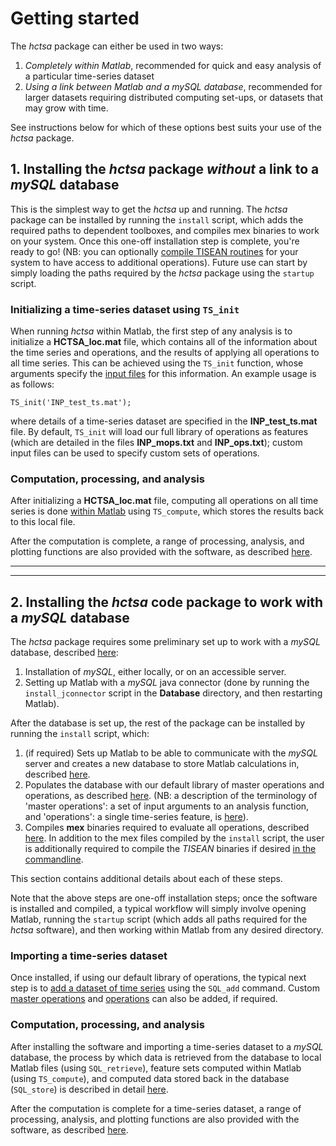 # Getting started

The *hctsa* package can either be used in two ways:

1. *Completely within Matlab*, recommended for quick and easy analysis of a particular time-series dataset
2. *Using a link between Matlab and a mySQL database*, recommended for larger datasets requiring distributed computing set-ups, or datasets that may grow with time.

See instructions below for which of these options best suits your use of the *hctsa* package.

## 1. Installing the *hctsa* package *without* a link to a *mySQL* database
This is the simplest way to get the *hctsa* up and running.
The *hctsa* package can be installed by running the `install` script, which adds the required paths to dependent toolboxes, and compiles mex binaries to work on your system.
Once this one-off installation step is complete, you're ready to go! (NB: you can optionally [compile TISEAN routines](compiling_tisean.md) for your system to have access to additional operations). Future use can start by simply loading the paths required by the *hctsa* package using the `startup` script.

### Initializing a time-series dataset using `TS_init`
When running *hctsa* within Matlab, the first step of any analysis is to initialize a **HCTSA_loc.mat** file, which contains all of the information about the time series and operations, and the results of applying all operations to all time series.
This can be achieved using the `TS_init` function, whose arguments specify the [input files](inputFiles.md) for this information.
An example usage is as follows:
```
TS_init('INP_test_ts.mat');
```
where details of a time-series dataset are specified in the **INP_test_ts.mat** file.
By default, `TS_init` will load our full library of operations as features (which are detailed in the files **INP_mops.txt** and **INP_ops.txt**); custom input files can be used to specify custom sets of operations.

### Computation, processing, and analysis

After initializing a **HCTSA_loc.mat** file, computing all operations on all time series is done [within Matlab](computing_and_writing_back.md) using `TS_compute`, which stores the results back to this local file.

After the computation is complete, a range of processing, analysis, and plotting functions are also provided with the software, as described [here](analyzing_visualizing.md).

---

---

## 2. Installing the *hctsa* code package to work with a *mySQL* database

The *hctsa* package requires some preliminary set up to work with a *mySQL* database, described [here](mysql_database.md):

1. Installation of *mySQL*, either locally, or on an accessible server.
2. Setting up Matlab with a *mySQL* java connector (done by running the `install_jconnector` script in the **Database** directory, and then restarting Matlab).

After the database is set up, the rest of the package can be installed by running the `install` script, which:

1. (if required) Sets up Matlab to be able to communicate with the *mySQL* server and creates a new database to store Matlab calculations in, described [here](mysql_database.md).
2. Populates the database with our default library of master operations and operations, as described [here](populating.md). (NB: a description of the terminology of 'master operations': a set of input arguments to an analysis function, and 'operations': a single time-series feature, is [here](populating.md)).
3. Compiles **mex** binaries required to evaluate all operations, described [here](compiling_binaries.md). In addition to the mex files compiled by the `install` script, the user is additionally required to compile the *TISEAN* binaries if desired [in the commandline](compiling_binaries.md).


This section contains additional details about each of these steps.

Note that the above steps are one-off installation steps; once the software is installed and compiled, a typical workflow will simply involve opening Matlab, running the `startup` script (which adds all paths required for the *hctsa* software), and then working within Matlab from any desired directory.

### Importing a time-series dataset

Once installed, if using our default library of operations, the typical next step is to [add a dataset of time series](adding_time_series.md) using the `SQL_add` command.
Custom [master operations](adding_master_operations.md) and [operations](adding_operations.md) can also be added, if required.

### Computation, processing, and analysis

After installing the software and importing a time-series dataset to a *mySQL* database, the process by which data is retrieved from the database to local Matlab files (using `SQL_retrieve`), feature sets computed within Matlab (using `TS_compute`), and computed data stored back in the database (`SQL_store`) is described in detail [here](calculating.md).

After the computation is complete for a time-series dataset, a range of processing, analysis, and plotting functions are also provided with the software, as described [here](analyzing_visualizing.md).


<!--1. Sets up a *mySQL* server and database, populates the database with our standard library of functions and operations, and then compiles all of the mex functions required by Matlab to run all of the operations.-->

<!--## Setting up-->
<!--{#sec:SettingUp}-->

<!--This section describes initial tasks that one must perform once, to set up the *mySQL* database and its interface with Matlab.-->


<!--### Setting the path-->
<!-- {#sec:settingPath} -->

